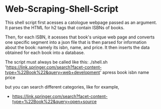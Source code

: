 # Web-Scraping-Shell-Script
This shell script first acesses a catologue webpage passed as an argument. It parses the HTML for h2 tags that contain ISBNs of books. 

Then, for each ISBN, it acesses that book's unique web page and converts one specific segment into a json file that is then parsed for information about the book: namely its isbn, name, and price. It then inserts the data obtained for each book into a database. 

The script must always be called like this:
./shell.sh 'https://link.springer.com/search?facet-content-type=%22Book%22&query=web+development' apress book isbn name price

but you can search different categories, like for example,  
- https://link.springer.com/search?facet-content-type=%22Book%22&query=open+source
